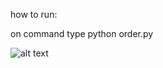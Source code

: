 how to run: 

on command type 
python order.py

![alt text]([http://url/to/img.png](https://file.notion.so/f/f/bc8335bc-cfff-4342-91fe-a13cff9131e9/dfac6d1b-cd6c-492f-8b15-785757bd4eb5/Screenshot_2024-01-05_at_20.54.39.png?id=4e8c7741-af5a-484d-86f3-d4a317067442&table=block&spaceId=bc8335bc-cfff-4342-91fe-a13cff9131e9&expirationTimestamp=1704585600000&signature=Ko_X-hTq05Pv5Rp0fU4BWmXAlqvba8jvnS0_asF8vYc&downloadName=Screenshot+2024-01-05+at+20.54.39.png)https://file.notion.so/f/f/bc8335bc-cfff-4342-91fe-a13cff9131e9/dfac6d1b-cd6c-492f-8b15-785757bd4eb5/Screenshot_2024-01-05_at_20.54.39.png?id=4e8c7741-af5a-484d-86f3-d4a317067442&table=block&spaceId=bc8335bc-cfff-4342-91fe-a13cff9131e9&expirationTimestamp=1704585600000&signature=Ko_X-hTq05Pv5Rp0fU4BWmXAlqvba8jvnS0_asF8vYc&downloadName=Screenshot+2024-01-05+at+20.54.39.png)

